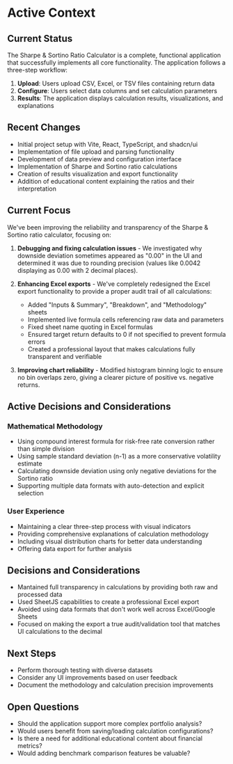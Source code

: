 # Active Context

## Current Status
The Sharpe & Sortino Ratio Calculator is a complete, functional application that successfully implements all core functionality. The application follows a three-step workflow:

1. **Upload**: Users upload CSV, Excel, or TSV files containing return data
2. **Configure**: Users select data columns and set calculation parameters
3. **Results**: The application displays calculation results, visualizations, and explanations

## Recent Changes
- Initial project setup with Vite, React, TypeScript, and shadcn/ui
- Implementation of file upload and parsing functionality
- Development of data preview and configuration interface
- Implementation of Sharpe and Sortino ratio calculations
- Creation of results visualization and export functionality
- Addition of educational content explaining the ratios and their interpretation

## Current Focus
We've been improving the reliability and transparency of the Sharpe & Sortino ratio calculator, focusing on:

1. **Debugging and fixing calculation issues** - We investigated why downside deviation sometimes appeared as "0.00" in the UI and determined it was due to rounding precision (values like 0.0042 displaying as 0.00 with 2 decimal places).

2. **Enhancing Excel exports** - We've completely redesigned the Excel export functionality to provide a proper audit trail of all calculations:
   - Added "Inputs & Summary", "Breakdown", and "Methodology" sheets
   - Implemented live formula cells referencing raw data and parameters
   - Fixed sheet name quoting in Excel formulas
   - Ensured target return defaults to 0 if not specified to prevent formula errors
   - Created a professional layout that makes calculations fully transparent and verifiable

3. **Improving chart reliability** - Modified histogram binning logic to ensure no bin overlaps zero, giving a clearer picture of positive vs. negative returns.

## Active Decisions and Considerations

### Mathematical Methodology
- Using compound interest formula for risk-free rate conversion rather than simple division
- Using sample standard deviation (n-1) as a more conservative volatility estimate
- Calculating downside deviation using only negative deviations for the Sortino ratio
- Supporting multiple data formats with auto-detection and explicit selection

### User Experience
- Maintaining a clear three-step process with visual indicators
- Providing comprehensive explanations of calculation methodology
- Including visual distribution charts for better data understanding
- Offering data export for further analysis

## Decisions and Considerations
- Mantained full transparency in calculations by providing both raw and processed data
- Used SheetJS capabilities to create a professional Excel export
- Avoided using data formats that don't work well across Excel/Google Sheets
- Focused on making the export a true audit/validation tool that matches UI calculations to the decimal

## Next Steps
- Perform thorough testing with diverse datasets
- Consider any UI improvements based on user feedback
- Document the methodology and calculation precision improvements

## Open Questions
- Should the application support more complex portfolio analysis?
- Would users benefit from saving/loading calculation configurations?
- Is there a need for additional educational content about financial metrics?
- Would adding benchmark comparison features be valuable? 